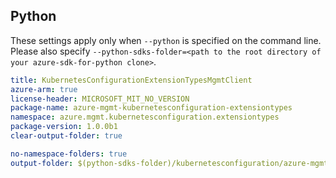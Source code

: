 ## Python

These settings apply only when `--python` is specified on the command line.
Please also specify `--python-sdks-folder=<path to the root directory of your azure-sdk-for-python clone>`.

``` yaml $(python)
title: KubernetesConfigurationExtensionTypesMgmtClient
azure-arm: true
license-header: MICROSOFT_MIT_NO_VERSION
package-name: azure-mgmt-kubernetesconfiguration-extensiontypes
namespace: azure.mgmt.kubernetesconfiguration.extensiontypes
package-version: 1.0.0b1
clear-output-folder: true
```

``` yaml $(python)
no-namespace-folders: true
output-folder: $(python-sdks-folder)/kubernetesconfiguration/azure-mgmt-kubernetesconfiguration-extensiontypes/azure/mgmt/kubernetesconfiguration/extensiontypes
```
